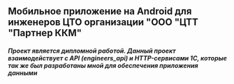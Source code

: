 ## Мобильное приложение на Android для инженеров ЦТО организации "ООО "ЦТТ "Партнер ККМ"

##### Проект является дипломной работой. Данный проект взаимодействует с API (engineers_api) и HTTP-сервисами 1С, которые так же был разработаны мной для обеспечения приложения данными
